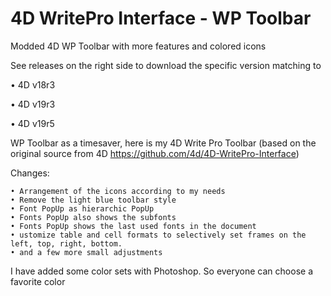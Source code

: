 # 4D WritePro Interface - WP Toolbar
 Modded 4D WP Toolbar with more features and colored icons

See releases on the right side to download the specific version matching to 

• 4D v18r3

• 4D v19r3

• 4D v19r5


WP Toolbar as a timesaver, here is my 4D Write Pro Toolbar (based on the original source from 4D https://github.com/4d/4D-WritePro-Interface)


Changes:

    • Arrangement of the icons according to my needs
    • Remove the light blue toolbar style
    • Font PopUp as hierarchic PopUp
    • Fonts PopUp also shows the subfonts
    • Fonts PopUp shows the last used fonts in the document
    • ustomize table and cell formats to selectively set frames on the left, top, right, bottom.
    • and a few more small adjustments

I have added some color sets with Photoshop. So everyone can choose a favorite color
